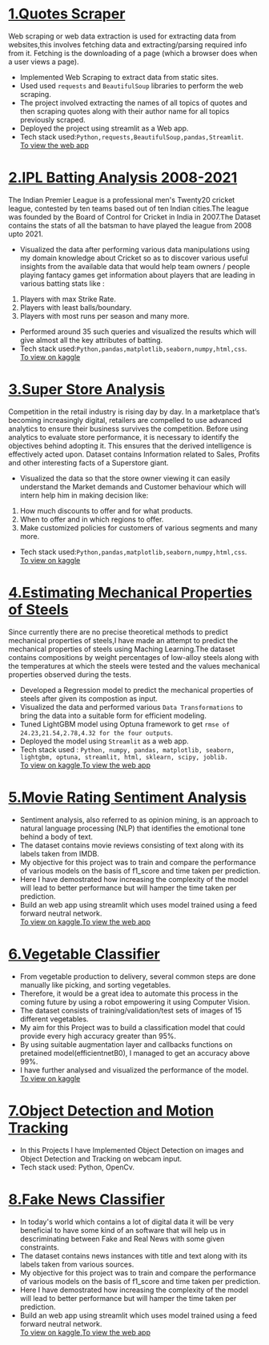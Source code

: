 
# [1.Quotes Scraper](https://github.com/ashwinshetgaonkar/Web-Quotes-Scraper)
Web scraping or web data extraction is used for extracting data from websites,this involves fetching data and extracting/parsing required info from it. Fetching is the downloading of a page (which a browser does when a user views a page).

* Implemented Web Scraping to extract data from static sites.
* Used used `requests` and `BeautifulSoup` libraries to perform the web scraping.
* The project involved extracting the names of all topics of quotes and then scraping quotes along with their author name for all topics
  previously scraped.<br>
* Deployed the project using streamlit as a Web app.
* Tech stack used:`Python,requests,BeautifulSoup,pandas,Streamlit`.<br>
  [To view the web app](https://share.streamlit.io/ashwinshetgaonkar/web-quotes-scraper/main/app.py)

  



# [2.IPL Batting Analysis 2008-2021](https://github.com/ashwinshetgaonkar/Data-Visualization-Projects/tree/main/IPL%20Batting%20Analysis%202008-2021)                                      
 
The Indian Premier League is a professional men's Twenty20 cricket league, contested by ten teams based out of ten Indian cities.The league was founded by the Board of Control for Cricket in India in 2007.The Dataset contains the stats of all the batsman to have played the league from 2008 upto 2021.

* Visualized the data after performing various data manipulations using my domain knowledge about Cricket so as to discover various useful insights from the available data that would help team owners / people playing fantacy games get information about players that are leading in various batting stats like :
1. Players with max Strike Rate.
2. Players with least balls/boundary.
3. Players with most runs per season and many more.<br>
* Performed around 35 such queries and visualized the results which will give almost all the key attributes of batting.<br>
* Tech stack used:`Python,pandas,matplotlib,seaborn,numpy,html,css`.<br>
  [To view on kaggle](https://www.kaggle.com/code/ashwinshetgaonkar/ipl-batting-analysis-2008-2021)
  


# [3.Super Store Analysis](https://github.com/ashwinshetgaonkar/Data-Visualization-Projects/tree/main/Super%20Store%20Analysis)
Competition in the retail industry is rising day by day. In a marketplace that’s becoming increasingly digital, retailers are compelled to use advanced analytics to ensure their business survives the competition. Before using analytics to evaluate store performance, 
it is necessary to identify the objectives behind adopting it. This ensures that the derived intelligence is effectively acted upon.
Dataset contains Information related to Sales, Profits and other interesting facts of a Superstore giant.

* Visualized the data so that the store owner viewing it can easily understand the Market demands and Customer behaviour which will intern help him in making decision like:

1. How much discounts to offer and for what products.
2. When to offer and in which regions to offer.
3. Make customized policies for customers of various segments and many more.<br>
*  Tech stack used:`Python,pandas,matplotlib,seaborn,numpy,html,css`.<br>
   [To view on kaggle](https://www.kaggle.com/code/ashwinshetgaonkar/super-store-analysis-data-visual-seaborn) 
   


<!-- # [4.Road Deaths Analysis](https://github.com/ashwinshetgaonkar/Data-Visualization-Projects/tree/main/Road%20Deaths%20Analysis)
* The Dataset contains information of number of deaths in various regions of the World from 1990-2019,along with other data like historical population,region code,Side of driving.

* My objective for this Project was to visualize the available data to draw insights from it which are not perceived just by reading through an excel/csv file.
* Here I have visualized the number of deaths using various plots to gain various insights from the data.
* From this I can easily state the regions with maximum,mean deaths,year in which max deaths occured and many more.<br>
  [To view on kaggle](https://www.kaggle.com/code/ashwinshetgaonkar/road-deaths-data-visualization-seaborn) -->
  


# [4.Estimating Mechanical Properties of Steels](https://github.com/ashwinshetgaonkar/Estimate-Mechanical-Properties-of-Steel-compostions)
Since currently there are no precise theoretical methods to predict mechanical properties of steels,I have made an attempt to predict the mechanical properties of steels using Maching Learning.The dataset contains compositions by weight percentages of low-alloy steels along with the temperatures at which the steels were tested and the values mechanical properties observed during the tests. 

* Developed a Regression model to predict the mechanical properties of steels after given its compostion as input.
* Visualized the data and performed various `Data Transformations` to bring the data into a suitable form for efficient modeling.
* Tuned LightGBM model using Optuna framework to get `rmse of 24.23,21.54,2.78,4.32 for the four outputs`.
* Deployed the model using `Streamlit` as a web app.
* Tech stack used : `Python, numpy, pandas, matplotlib, seaborn, lightgbm, optuna, streamlit, html, sklearn, scipy, joblib.`<br>
  [To view on kaggle](https://www.kaggle.com/code/ashwinshetgaonkar/mech-prop-lightgbm-optuna),[To view the web app](https://share.streamlit.io/ashwinshetgaonkar/estimate-mechanical-properties-of-steel-compostions/main/app.py)
 

# [5.Movie Rating Sentiment Analysis](https://github.com/ashwinshetgaonkar/Movie-Rating-Sentiment-Analysis)
* Sentiment analysis, also referred to as opinion mining, is an approach to natural language processing (NLP) that identifies the emotional tone behind a body of text.
* The dataset contains movie reviews consisting of text along with its labels taken from IMDB.
* My objective for this project was to train and compare the performance of various models on the basis of f1_score and time taken per prediction.
* Here I have demostrated how increasing the complexity of the model will lead to better performance but will hamper the time taken per prediction.
* Build an web app using streamlit which uses model trained using a feed forward neutral network.<br>
  [To view on kaggle](https://www.kaggle.com/code/ashwinshetgaonkar/movie-rating-sentiment-analysis),[To view the web app](https://share.streamlit.io/ashwinshetgaonkar/movie-rating-sentiment-analysis/main/app.py)
  
  
  
# [6.Vegetable Classifier](https://github.com/ashwinshetgaonkar/Vegetable-Classifier)
* From vegetable production to delivery, several common steps are done manually like picking, and sorting vegetables.
* Therefore, it would be a great idea to automate this process in the coming future by using a robot empowering it using Computer Vision.
* The dataset consists of training/validation/test sets of images of 15 different vegetables.
* My aim for this Project was to build a classification model that could provide every high accuracy greater than 95%.
* By using suitable augmentation layer and callbacks functions on pretained model(efficientnetB0), I managed to get an accuracy above 99%.
* I have further analysed and visualized the performance of the model.<br>
  [To view on kaggle](https://www.kaggle.com/code/ashwinshetgaonkar/vegetable-clf-transfer-learning-error-analysis)

# [7.Object Detection and Motion Tracking](https://github.com/ashwinshetgaonkar/Object-Detection-and-Motion-Tracking)
* In this Projects I have Implemented Object Detection on images and Object Detection and Tracking on webcam input.
* Tech stack used: Python, OpenCv.

# [8.Fake News Classifier](https://github.com/ashwinshetgaonkar/Fake-News-Classifier)
* In today's world which contains a lot of digital data it will be very beneficial to have some kind of an software that will help us in descriminating between Fake and Real News with some given constraints.
* The dataset contains news instances with title and text along with its labels taken from various sources.
* My objective for this project was to train and compare the performance of various models on the basis of f1_score and time taken per prediction.
* Here I have demostrated how increasing the complexity of the model will lead to better performance but will hamper the time taken per prediction.
* Build an web app using streamlit which uses model trained using a feed forward neutral network.<br>
  [To view on kaggle](https://www.kaggle.com/code/ashwinshetgaonkar/fake-news-classifier-nb-bert),[To view the web app](https://share.streamlit.io/ashwinshetgaonkar/fake-news-classifier/main/app.py)
